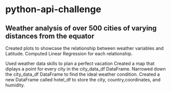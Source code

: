 # python-api-challenge
## Weather analysis of over 500 cities of varying distances from the equator
Created plots to showcase the relationship between weather variables and Latitude. Computed Linear Regression for each relationship.

Used weather data skills to plan a perfect vacation
Created a map that diplays a point for every city in the city_data_df DataFrame. Narrowed down the city_data_df DataFrame to find the ideal weather condition. Created a new DataFrame called hotel_df to store the city, country,coordinates, and humidity.